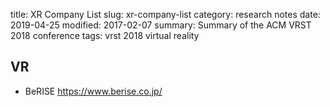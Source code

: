 title: XR Company List
slug: xr-company-list
category: research notes
date: 2019-04-25
modified: 2017-02-07
summary: Summary of the ACM VRST 2018 conference
tags: vrst 2018 virtual reality

## VR
* BeRISE https://www.berise.co.jp/